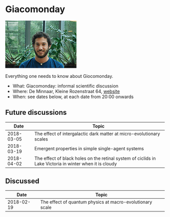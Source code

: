 # Giacomonday

![Giacomo](giacomo.png)

Everything one needs to know about Giocomonday.

 * What: Giacomonday: informal scientific discussion
 * Where: De Minnaar, Kleine Rozenstraat 64, [website](http://www.deminnaar.nl)
 * When: see dates below, at each date from 20:00 onwards

## Future discussions

Date|Topic
---|---
2018-03-05|The effect of intergalactic dark matter at micro-evolutionary scales
2018-03-19|Emergent properties in simple single-agent systems
2018-04-02|The effect of black holes on the retinal system of ciclids in Lake Victoria in winter when it is cloudy 

## Discussed

Date|Topic
---|---
2018-02-19|The effect of quantum physics at macro-evolutionary scale



